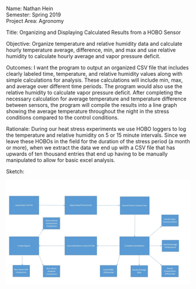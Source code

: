 
Name: Nathan Hein <br /> 
Semester: Spring 2019 <br /> 
Project Area: Agronomy 

Title: Organizing and Displaying Calculated Results from a HOBO Sensor

Objective:
Organize temperature and relative humidity data and calculate hourly temperature average, difference, min, and max and use relative humidity to calculate hourly average and vapor pressure deficit.

Outcomes:
I want the program to output an organized CSV file that includes clearly labeled time, temperature, and relative humidity values along with simple calculations for analysis.  These calculations will include min, max, and average over different time periods.  The program would also use the relative humidity to calculate vapor pressure deficit.  After completing the necessary calculation for average temperature and temperature difference between sensors, the program will compile the results into a line graph showing the average temperature throughout the night in the stress conditions compared to the control conditions.

Rationale:
During our heat stress experiments we use HOBO loggers to log the temperature and relative humidity on 5 or 15 minute intervals.  Since we leave these HOBOs in the field for the duration of the stress period (a month or more), when we extract the data we end up with a CSV file that has upwards of ten thousand entries that end up having to be manually manipulated to allow for basic excel analysis.  

Sketch:

![](https://raw.githubusercontent.com/nathan-hein/Project/master/Project%20Figure.jpg)





